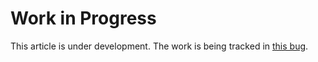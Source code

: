 # Work in Progress

This article is under development.
The work is being tracked in 
[this bug](https://bugzilla.mozilla.org/show_bug.cgi?id=1341706).

